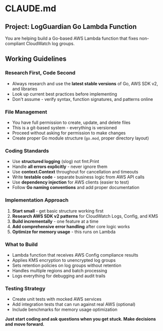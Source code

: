 # CLAUDE.md

## Project: LogGuardian Go Lambda Function

You are helping build a Go-based AWS Lambda function that fixes non-compliant CloudWatch log groups.

## Working Guidelines

### **Research First, Code Second**
- Always research and use the **latest stable versions** of Go, AWS SDK v2, and libraries
- Look up current best practices before implementing
- Don't assume - verify syntax, function signatures, and patterns online

### **File Management**
- You have full permission to create, update, and delete files
- This is a git-based system - everything is versioned
- Proceed without asking for permission to make changes
- Create proper Go module structure (`go.mod`, proper directory layout)

### **Coding Standards**
- Use **structured logging** (slog) not fmt.Print
- Handle **all errors explicitly** - never ignore them
- Use **context.Context** throughout for cancellation and timeouts
- Write **testable code** - separate business logic from AWS API calls
- Use **dependency injection** for AWS clients (easier to test)
- Follow **Go naming conventions** and add proper documentation

### **Implementation Approach**
1. **Start small** - get basic structure working first
2. **Research AWS SDK v2 patterns** for CloudWatch Logs, Config, and KMS
3. **Build incrementally** - one feature at a time
4. **Add comprehensive error handling** after core logic works
5. **Optimize for memory usage** - this runs on Lambda

### **What to Build**
- Lambda function that receives AWS Config compliance results
- Applies KMS encryption to unencrypted log groups  
- Sets retention policies on log groups without retention
- Handles multiple regions and batch processing
- Logs everything for debugging and audit trails

### **Testing Strategy**
- Create unit tests with mocked AWS services
- Add integration tests that can run against real AWS (optional)
- Include benchmarks for memory usage optimization

**Just start coding and ask questions when you get stuck. Make decisions and move forward.**